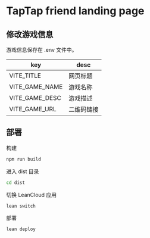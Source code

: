# TapTap friend landing page

## 修改游戏信息

游戏信息保存在 .env 文件中。

| key            | desc       |
| -------------- | ---------- |
| VITE_TITLE     | 网页标题   |
| VITE_GAME_NAME | 游戏名称   |
| VITE_GAME_DESC | 游戏描述   |
| VITE_GAME_URL  | 二维码链接 |

## 部署

构建

```sh
npm run build
```

进入 dist 目录

```sh
cd dist
```

切换 LeanCloud 应用

```sh
lean switch
```

部署

```sh
lean deploy
```
